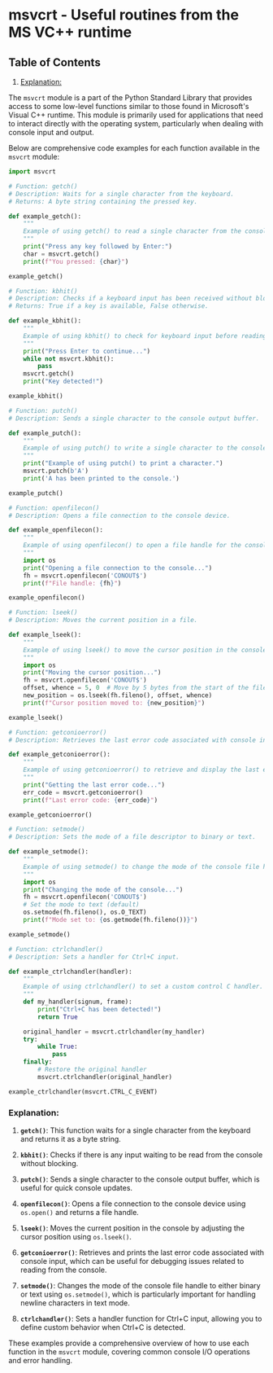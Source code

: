 # msvcrt - Useful routines from the MS VC++ runtime
## Table of Contents

1. [Explanation:](#explanation)



The `msvcrt` module is a part of the Python Standard Library that provides access to some low-level functions similar to those found in Microsoft's Visual C++ runtime. This module is primarily used for applications that need to interact directly with the operating system, particularly when dealing with console input and output.

Below are comprehensive code examples for each function available in the `msvcrt` module:

```python
import msvcrt

# Function: getch()
# Description: Waits for a single character from the keyboard.
# Returns: A byte string containing the pressed key.

def example_getch():
    """
    Example of using getch() to read a single character from the console.
    """
    print("Press any key followed by Enter:")
    char = msvcrt.getch()
    print(f"You pressed: {char}")

example_getch()

# Function: kbhit()
# Description: Checks if a keyboard input has been received without blocking.
# Returns: True if a key is available, False otherwise.

def example_kbhit():
    """
    Example of using kbhit() to check for keyboard input before reading it.
    """
    print("Press Enter to continue...")
    while not msvcrt.kbhit():
        pass
    msvcrt.getch()
    print("Key detected!")

example_kbhit()

# Function: putch()
# Description: Sends a single character to the console output buffer.

def example_putch():
    """
    Example of using putch() to write a single character to the console.
    """
    print("Example of using putch() to print a character.")
    msvcrt.putch(b'A')
    print('A has been printed to the console.')

example_putch()

# Function: openfilecon()
# Description: Opens a file connection to the console device.

def example_openfilecon():
    """
    Example of using openfilecon() to open a file handle for the console.
    """
    import os
    print("Opening a file connection to the console...")
    fh = msvcrt.openfilecon('CONOUT$')
    print(f"File handle: {fh}")

example_openfilecon()

# Function: lseek()
# Description: Moves the current position in a file.

def example_lseek():
    """
    Example of using lseek() to move the cursor position in the console.
    """
    import os
    print("Moving the cursor position...")
    fh = msvcrt.openfilecon('CONOUT$')
    offset, whence = 5, 0  # Move by 5 bytes from the start of the file
    new_position = os.lseek(fh.fileno(), offset, whence)
    print(f"Cursor position moved to: {new_position}")

example_lseek()

# Function: getconioerror()
# Description: Retrieves the last error code associated with console input.

def example_getconioerror():
    """
    Example of using getconioerror() to retrieve and display the last error code.
    """
    print("Getting the last error code...")
    err_code = msvcrt.getconioerror()
    print(f"Last error code: {err_code}")

example_getconioerror()

# Function: setmode()
# Description: Sets the mode of a file descriptor to binary or text.

def example_setmode():
    """
    Example of using setmode() to change the mode of the console file handle.
    """
    import os
    print("Changing the mode of the console...")
    fh = msvcrt.openfilecon('CONOUT$')
    # Set the mode to text (default)
    os.setmode(fh.fileno(), os.O_TEXT)
    print(f"Mode set to: {os.getmode(fh.fileno())}")

example_setmode()

# Function: ctrlchandler()
# Description: Sets a handler for Ctrl+C input.

def example_ctrlchandler(handler):
    """
    Example of using ctrlchandler() to set a custom control C handler.
    """
    def my_handler(signum, frame):
        print("Ctrl+C has been detected!")
        return True

    original_handler = msvcrt.ctrlchandler(my_handler)
    try:
        while True:
            pass
    finally:
        # Restore the original handler
        msvcrt.ctrlchandler(original_handler)

example_ctrlchandler(msvcrt.CTRL_C_EVENT)
```

### Explanation:

1. **`getch()`**: This function waits for a single character from the keyboard and returns it as a byte string.

2. **`kbhit()`**: Checks if there is any input waiting to be read from the console without blocking.

3. **`putch()`**: Sends a single character to the console output buffer, which is useful for quick console updates.

4. **`openfilecon()`**: Opens a file connection to the console device using `os.open()` and returns a file handle.

5. **`lseek()`**: Moves the current position in the console by adjusting the cursor position using `os.lseek()`.

6. **`getconioerror()`**: Retrieves and prints the last error code associated with console input, which can be useful for debugging issues related to reading from the console.

7. **`setmode()`**: Changes the mode of the console file handle to either binary or text using `os.setmode()`, which is particularly important for handling newline characters in text mode.

8. **`ctrlchandler()`**: Sets a handler function for Ctrl+C input, allowing you to define custom behavior when Ctrl+C is detected.

These examples provide a comprehensive overview of how to use each function in the `msvcrt` module, covering common console I/O operations and error handling.
